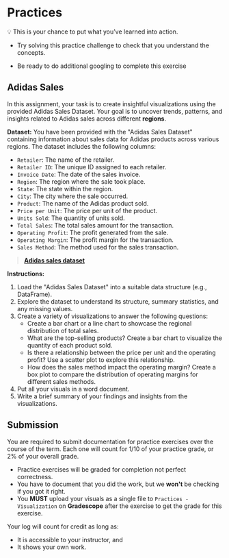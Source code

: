 # Practices
<aside>

💡 This is your chance to put what you’ve learned into action.

- Try solving this practice challenge to check that you understand the concepts.

- Be ready to do additional googling to complete this exercise

</aside>

## Adidas Sales 

In this assignment, your task is to create insightful visualizations using the provided Adidas Sales Dataset. Your goal is to uncover trends, patterns, and insights related to Adidas sales across different **regions**.

**Dataset:**
You have been provided with the "Adidas Sales Dataset" containing information about sales data for Adidas products across various regions. The dataset includes the following columns:

- `Retailer`: The name of the retailer.
- `Retailer ID`: The unique ID assigned to each retailer.
- `Invoice Date`: The date of the sales invoice.
- `Region`: The region where the sale took place.
- `State`: The state within the region.
- `City`: The city where the sale occurred.
- `Product`: The name of the Adidas product sold.
- `Price per Unit`: The price per unit of the product.
- `Units Sold`: The quantity of units sold.
- `Total Sales`: The total sales amount for the transaction.
- `Operating Profit`: The profit generated from the sale.
- `Operating Margin`: The profit margin for the transaction.
- `Sales Method`: The method used for the sales transaction.

> **[Adidas sales dataset](https://docs.google.com/spreadsheets/d/1FvW_H6zKrSF8C3fF5N3vi2qtBTmliMsq/edit?usp=sharing&ouid=106273662242741501748&rtpof=true&sd=true)**

**Instructions:**

1. Load the "Adidas Sales Dataset" into a suitable data structure (e.g., DataFrame).
2. Explore the dataset to understand its structure, summary statistics, and any missing values.
3. Create a variety of visualizations to answer the following questions:
   - Create a bar chart or a line chart to showcase the regional distribution of total sales.
   - What are the top-selling products? Create a bar chart to visualize the quantity of each product sold.
   - Is there a relationship between the price per unit and the operating profit? Use a scatter plot to explore this relationship.
   - How does the sales method impact the operating margin? Create a box plot to compare the distribution of operating margins for different sales methods.
5. Put all your visuals in a word document.
5. Write a brief summary of your findings and insights from the visualizations.


## Submission
You are required to submit documentation for practice exercises over the course of the term. Each one will count for 1/10 of your practice grade, or 2% of your overall grade.

- Practice exercises will be graded for completion not perfect correctness. 
- You have to document that you did the work, but we **won't** be checking if you got it right.
- You **MUST** upload your visuals as a single file to `Practices - Visualization` on **Gradescope** after the exercise to get the grade for this exercise.


Your log will count for credit as long as:
- It is accessible to your instructor, and
- It shows your own work.

